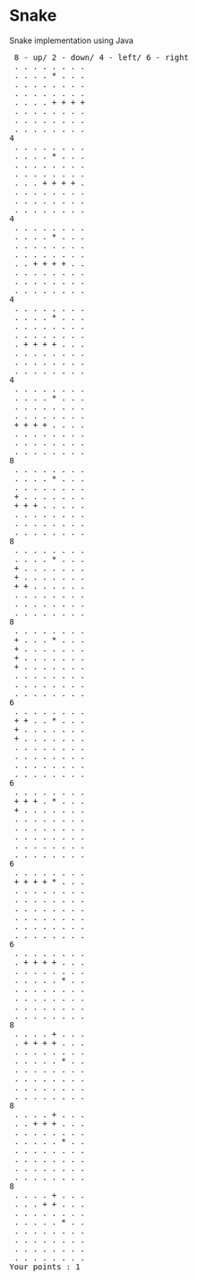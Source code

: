 # Snake
Snake implementation using Java

<pre>
 8 - up/ 2 - down/ 4 - left/ 6 - right
 . . . . . . . .
 . . . . * . . .
 . . . . . . . .
 . . . . . . . .
 . . . . + + + +
 . . . . . . . .
 . . . . . . . .
 . . . . . . . .
4
 . . . . . . . .
 . . . . * . . .
 . . . . . . . .
 . . . . . . . .
 . . . + + + + .
 . . . . . . . .
 . . . . . . . .
 . . . . . . . .
4
 . . . . . . . .
 . . . . * . . .
 . . . . . . . .
 . . . . . . . .
 . . + + + + . .
 . . . . . . . .
 . . . . . . . .
 . . . . . . . .
4
 . . . . . . . .
 . . . . * . . .
 . . . . . . . .
 . . . . . . . .
 . + + + + . . .
 . . . . . . . .
 . . . . . . . .
 . . . . . . . .
4
 . . . . . . . .
 . . . . * . . .
 . . . . . . . .
 . . . . . . . .
 + + + + . . . .
 . . . . . . . .
 . . . . . . . .
 . . . . . . . .
8
 . . . . . . . .
 . . . . * . . .
 . . . . . . . .
 + . . . . . . .
 + + + . . . . .
 . . . . . . . .
 . . . . . . . .
 . . . . . . . .
8
 . . . . . . . .
 . . . . * . . .
 + . . . . . . .
 + . . . . . . .
 + + . . . . . .
 . . . . . . . .
 . . . . . . . .
 . . . . . . . .
8
 . . . . . . . .
 + . . . * . . .
 + . . . . . . .
 + . . . . . . .
 + . . . . . . .
 . . . . . . . .
 . . . . . . . .
 . . . . . . . .
6
 . . . . . . . .
 + + . . * . . .
 + . . . . . . .
 + . . . . . . .
 . . . . . . . .
 . . . . . . . .
 . . . . . . . .
 . . . . . . . .
6
 . . . . . . . .
 + + + . * . . .
 + . . . . . . .
 . . . . . . . .
 . . . . . . . .
 . . . . . . . .
 . . . . . . . .
 . . . . . . . .
6
 . . . . . . . .
 + + + + * . . .
 . . . . . . . .
 . . . . . . . .
 . . . . . . . .
 . . . . . . . .
 . . . . . . . .
 . . . . . . . .
6
 . . . . . . . .
 . + + + + . . .
 . . . . . . . .
 . . . . . * . .
 . . . . . . . .
 . . . . . . . .
 . . . . . . . .
 . . . . . . . .
8
 . . . . + . . .
 . + + + + . . .
 . . . . . . . .
 . . . . . * . .
 . . . . . . . .
 . . . . . . . .
 . . . . . . . .
 . . . . . . . .
8
 . . . . + . . .
 . . + + + . . .
 . . . . . . . .
 . . . . . * . .
 . . . . . . . .
 . . . . . . . .
 . . . . . . . .
 . . . . . . . .
8
 . . . . + . . .
 . . . + + . . .
 . . . . . . . .
 . . . . . * . .
 . . . . . . . .
 . . . . . . . .
 . . . . . . . .
 . . . . . . . .
Your points : 1
</pre>